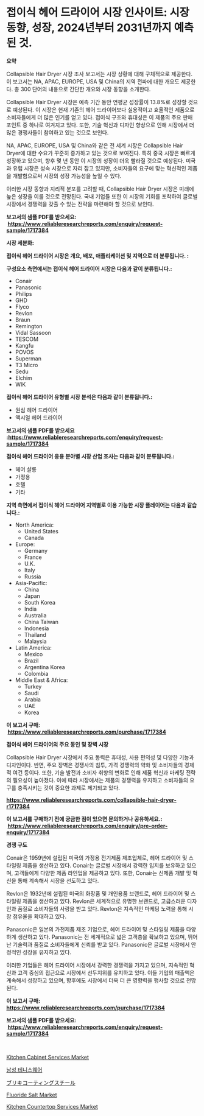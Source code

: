 <p><h1>접이식 헤어 드라이어 시장 인사이트: 시장 동향, 성장, 2024년부터 2031년까지 예측된 것.</h1></p><p><strong>요약</strong></p>
<p><p>Collapsible Hair Dryer 시장 조사 보고서는 시장 상황에 대해 구체적으로 제공한다. 이 보고서는 NA, APAC, EUROPE, USA 및 China의 지역 전파에 대한 개요도 제공한다. 총 300 단어의 내용으로 간단한 개요와 시장 동향을 소개한다. </p><p>Collapsible Hair Dryer 시장은 예측 기간 동안 연평균 성장률이 13.8%로 성장할 것으로 예상된다. 이 시장은 현재 기존의 헤어 드라이어보다 실용적이고 효율적인 제품으로 소비자들에게 더 많은 인기를 얻고 있다. 접이식 구조와 휴대성은 이 제품의 주요 판매 포인트 중 하나로 여겨지고 있다. 또한, 기술 혁신과 디자인 향상으로 인해 시장에서 더 많은 경쟁사들이 참여하고 있는 것으로 보인다. </p><p>NA, APAC, EUROPE, USA 및 China와 같은 전 세계 시장은 Collapsible Hair Dryer에 대한 수요가 꾸준히 증가하고 있는 것으로 보여진다. 특히 중국 시장은 빠르게 성장하고 있으며, 향후 몇 년 동안 이 시장의 성장이 더욱 빨라질 것으로 예상된다. 미국과 유럽 시장은 성숙 시장으로 자리 잡고 있지만, 소비자들의 요구에 맞는 혁신적인 제품을 개발함으로써 시장의 성장 가능성을 높일 수 있다. </p><p>이러한 시장 동향과 지리적 분포를 고려할 때, Collapsible Hair Dryer 시장은 미래에 높은 성장을 이룰 것으로 전망된다. 국내 기업들 또한 이 시장의 기회를 포착하여 글로벌 시장에서 경쟁력을 갖출 수 있는 전략을 마련해야 할 것으로 보인다.</p></p>
<p><strong>보고서의 샘플 PDF를 받으세요: &nbsp;<a href="https://www.reliableresearchreports.com/enquiry/request-sample/1717384">https://www.reliableresearchreports.com/enquiry/request-sample/1717384</a></strong></p>
<p><strong>시장 세분화:</strong></p>
<p><strong> 접이식 헤어 드라이어 시장은 개요, 배포, 애플리케이션 및 지역으로 더 분류됩니다. :</strong></p>
<p><strong>구성요소 측면에서는 접이식 헤어 드라이어 시장은 다음과 같이 분류됩니다.:</strong></p>
<p><ul><li>Conair</li><li>Panasonic</li><li>Philips</li><li>GHD</li><li>Flyco</li><li>Revlon</li><li>Braun</li><li>Remington</li><li>Vidal Sassoon</li><li>TESCOM</li><li>Kangfu</li><li>POVOS</li><li>Superman</li><li>T3 Micro</li><li>Sedu</li><li>Elchim</li><li>WIK</li></ul></p>
<p><strong> 접이식 헤어 드라이어 유형별 시장 분석은 다음과 같이 분류됩니다.:</strong></p>
<p><ul><li>원심 헤어 드라이어</li><li>액시얼 헤어 드라이어</li></ul></p>
<p><strong>보고서의 샘플 PDF를 받으세요 :<a href="https://www.reliableresearchreports.com/enquiry/request-sample/1717384">https://www.reliableresearchreports.com/enquiry/request-sample/1717384</a></strong></p>
<p><strong> 접이식 헤어 드라이어 응용 분야별 시장 산업 조사는 다음과 같이 분류됩니다.:</strong></p>
<p><ul><li>헤어 살롱</li><li>가정용</li><li>호텔</li><li>기타</li></ul></p>
<p><strong>지역 측면에서 접이식 헤어 드라이어 지역별로 이용 가능한 시장 플레이어는 다음과 같습니다.:</strong></p>
<p><ul>
    <li>
        North America:
        <ul>
            <li>United States</li>
            <li>Canada</li>
        </ul>
    </li>
    <li>
        Europe:
        <ul>
            <li>Germany</li>
            <li>France</li>
            <li>U.K.</li>
            <li>Italy</li>
            <li>Russia</li>
        </ul>
    </li>
    <li>
        Asia-Pacific:
        <ul>
            <li>China</li>
            <li>Japan</li>
            <li>South Korea</li>
            <li>India</li>
            <li>Australia</li>
            <li>China Taiwan</li>
            <li>Indonesia</li>
            <li>Thailand</li>
            <li>Malaysia</li>
        </ul>
    </li>
    <li>
        Latin America:
        <ul>
            <li>Mexico</li>
            <li>Brazil</li>
            <li>Argentina Korea</li>
            <li>Colombia</li>
        </ul>
    </li>
    <li>
        Middle East & Africa:
        <ul>
            <li>Turkey</li>
            <li>Saudi</li>
            <li>Arabia</li>
            <li>UAE</li>
            <li>Korea</li>
        </ul>
    </li>
    </ul></p>
<p><strong>이 보고서 구매: &nbsp;<a href="https://www.reliableresearchreports.com/purchase/1717384">https://www.reliableresearchreports.com/purchase/1717384</a></strong></p>
<p><strong>접이식 헤어 드라이어의 주요 동인 및 장벽 시장</strong></p>
<p><p>Collapsible Hair Dryer 시장에서 주요 동력은 휴대성, 사용 편의성 및 다양한 기능과 디자인이다. 반면, 주요 장벽은 경쟁사의 침투, 가격 경쟁력의 약화 및 소비자들의 경제적 여건 등이다. 또한, 기술 발전과 소비자 취향의 변화로 인해 제품 혁신과 마케팅 전략의 필요성이 높아졌다. 이에 따라 시장에서는 제품의 경쟁력을 유지하고 소비자들의 요구를 충족시키는 것이 중요한 과제로 제기되고 있다.</p></p>
<p><strong><a href="https://www.reliableresearchreports.com/collapsible-hair-dryer-r1717384">https://www.reliableresearchreports.com/collapsible-hair-dryer-r1717384</a></strong></p>
<p><strong>이 보고서를 구매하기 전에 궁금한 점이 있으면 문의하거나 공유하세요.: &nbsp;<a href="https://www.reliableresearchreports.com/enquiry/pre-order-enquiry/1717384">https://www.reliableresearchreports.com/enquiry/pre-order-enquiry/1717384</a></strong></p>
<p><strong>경쟁 구도</strong></p>
<p><p>Conair은 1959년에 설립된 미국의 가정용 전기제품 제조업체로, 헤어 드라이어 및 스타일링 제품을 생산하고 있다. Conair는 글로벌 시장에서 강력한 입지를 보유하고 있으며, 고객들에게 다양한 제품 라인업을 제공하고 있다. 또한, Conair는 신제품 개발 및 혁신을 통해 계속해서 시장을 선도하고 있다.</p><p>Revlon은 1932년에 설립된 미국의 화장품 및 개인용품 브랜드로, 헤어 드라이어 및 스타일링 제품을 생산하고 있다. Revlon은 세계적으로 유명한 브랜드로, 고급스러운 디자인과 품질로 소비자들의 사랑을 받고 있다. Revlon은 지속적인 마케팅 노력을 통해 시장 점유율을 확대하고 있다.</p><p>Panasonic은 일본의 가전제품 제조 기업으로, 헤어 드라이어 및 스타일링 제품을 다양하게 생산하고 있다. Panasonic는 전 세계적으로 넓은 고객층을 확보하고 있으며, 뛰어난 기술력과 품질로 소비자들에게 신뢰를 받고 있다. Panasonic은 글로벌 시장에서 안정적인 성장을 유지하고 있다.</p><p>이러한 기업들은 헤어 드라이어 시장에서 강력한 경쟁력을 가지고 있으며, 지속적인 혁신과 고객 중심의 접근으로 시장에서 선두지위를 유지하고 있다. 이들 기업의 매출액은 계속해서 성장하고 있으며, 향후에도 시장에서 더욱 더 큰 영향력을 행사할 것으로 전망된다.</p></p>
<p><strong>이 보고서 구매: &nbsp; <a href="https://www.reliableresearchreports.com/purchase/1717384">https://www.reliableresearchreports.com/purchase/1717384</a></strong></p>
<p><strong>보고서의 샘플 PDF를 받으세요: &nbsp;<a href="https://www.reliableresearchreports.com/enquiry/request-sample/1717384">https://www.reliableresearchreports.com/enquiry/request-sample/1717384</a></strong><strong></strong></p>
<p>&nbsp;</p>
<p><p><a href="https://github.com/marloy8/Market-Research-Report-List-4/blob/main/kitchen-cabinet-services-market.md">Kitchen Cabinet Services Market</a></p><p><a href="https://github.com/vseigx30c9a1j/Market-Research-Report-List-1/blob/main/635815622396.md">남성 테니스웨어</a></p><p><a href="https://github.com/EthanMorar2011/Market-Research-Report-List-1/blob/main/695158924410.md">ブリキコーティングスチール</a></p><p><a href="https://issuu.com/reportprime-2/docs/fluoride-salt-market-size-2030.pptx">Fluoride Salt Market</a></p><p><a href="https://github.com/jj19131/Market-Research-Report-List-2/blob/main/kitchen-countertop-services-market.md">Kitchen Countertop Services Market</a></p></p>
